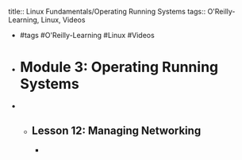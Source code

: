 title:: Linux Fundamentals/Operating Running Systems
tags:: O'Reilly-Learning, Linux, Videos

- #tags #O'Reilly-Learning #Linux #Videos
- # Module 3: Operating Running Systems
-
	- ## Lesson 12: Managing Networking
		-